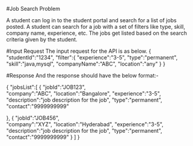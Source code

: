 #Job Search Problem

A student can log in to the student portal and 
search for a list of jobs posted. A student can 
search for a job with a set of filters like 
type, skill, company name, experience, etc. 
The jobs get listed based on the search criteria 
given by the student. 

#Input Request
The input request for the API is as below.
{
"studentId":"1234",
"filter":{
"experience":"3-5",
"type":"permanent",
"skill":"java,mysql",
"companyName":"ABC",
"location":"any"
}
}

#Response
And the response should have the below format:-

{
"jobsList":[
{
"jobId":"JOB123",  
"company":"ABC",
"location":"Bangalore",
"experience":"3-5",
"description":"job description for the job",
"type":"permanent",
"contact":"9999999999"

},
{
"jobId":"JOB456",  
"company":"XYZ",
"location":"Hyderabad",
"experience":"3-5",
"description":"job description for the job",
"type":"permanent",
"contact":"9999999999"
}
]
}
